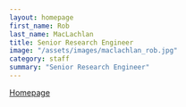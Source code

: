 ```yaml
---
layout: homepage
first_name: Rob
last_name: MacLachlan
title: Senior Research Engineer
image: "/assets/images/maclachlan_rob.jpg"
category: staff
summary: "Senior Research Engineer"
---
```



[Homepage][1]

[1]:<https://cs.cmu.edu/~ram/>

